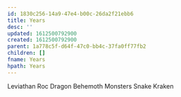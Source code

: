 ```yaml
---
id: 1830c256-14a9-47e4-b00c-26da2f21ebb6
title: Years
desc: ''
updated: 1612500792900
created: 1612500792900
parent: 1a778c5f-d64f-47c0-bb4c-37fa0ff77fb2
children: []
fname: Years
hpath: Years
---
```

Leviathan
Roc
Dragon
Behemoth
Monsters
Snake
Kraken

